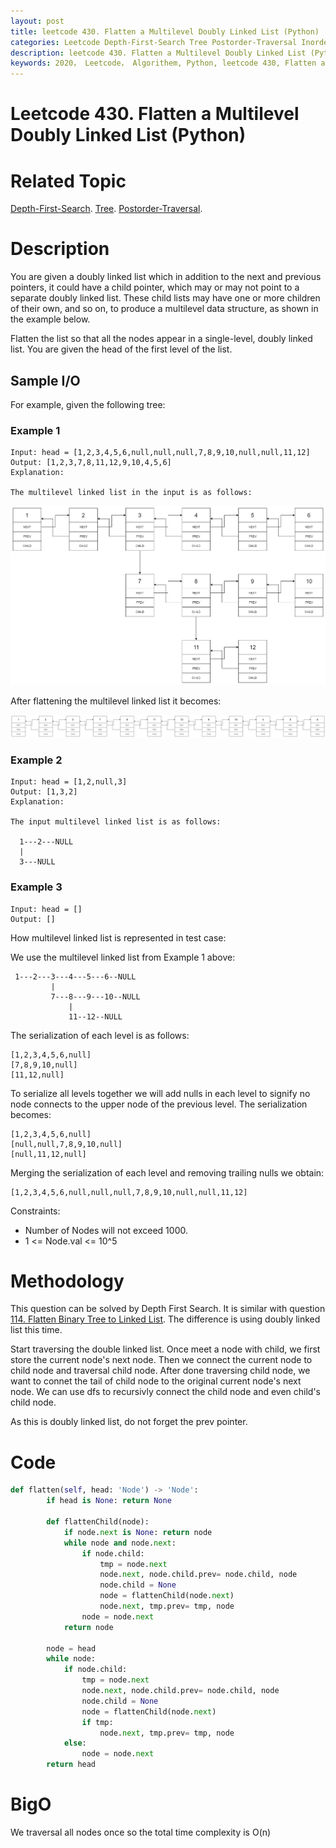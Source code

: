 ```yaml
---
layout: post
title: leetcode 430. Flatten a Multilevel Doubly Linked List (Python)
categories: Leetcode Depth-First-Search Tree Postorder-Traversal Inorder-Traversal
description: leetcode 430. Flatten a Multilevel Doubly Linked List (Python Solution)
keywords: 2020， Leetcode， Algorithem, Python, leetcode 430, Flatten a Multilevel Doubly Linked List, zhenyu, Depth-First-Search, DFS, Depth First Search, Tree, tree
---
```


# Leetcode 430. Flatten a Multilevel Doubly Linked List (Python)

# Related Topic
<a href="/categories/#Depth-First-Search" target="_blank"> Depth-First-Search</a>.
<a href="/categories/#Tree" target="_blank"> Tree</a>.
<a href="/categories/#Postorder-Traversal" target="_blank"> Postorder-Traversal</a>.

# Description

You are given a doubly linked list which in addition to the next and previous pointers, it could have a child pointer, which may or may not point to a separate doubly linked list. These child lists may have one or more children of their own, and so on, to produce a multilevel data structure, as shown in the example below.

Flatten the list so that all the nodes appear in a single-level, doubly linked list. You are given the head of the first level of the list.

## Sample I/O
For example, given the following tree:
### Example 1
```
Input: head = [1,2,3,4,5,6,null,null,null,7,8,9,10,null,null,11,12]
Output: [1,2,3,7,8,11,12,9,10,4,5,6]
Explanation:

The multilevel linked list in the input is as follows:
```
![dll](/images/blog/multilevellinkedlist.png)

After flattening the multilevel linked list it becomes:

![dll](/images/blog/multilevellinkedlistflattened.png)

### Example 2
```
Input: head = [1,2,null,3]
Output: [1,3,2]
Explanation:

The input multilevel linked list is as follows:

  1---2---NULL
  |
  3---NULL
```

### Example 3
```
Input: head = []
Output: []
```

How multilevel linked list is represented in test case:

We use the multilevel linked list from Example 1 above:


```
 1---2---3---4---5---6--NULL
         |
         7---8---9---10--NULL
             |
             11--12--NULL
```

The serialization of each level is as follows:
```
[1,2,3,4,5,6,null]
[7,8,9,10,null]
[11,12,null]
```

To serialize all levels together we will add nulls in each level to signify no node connects to the upper node of the previous level. The serialization becomes:

```
[1,2,3,4,5,6,null]
[null,null,7,8,9,10,null]
[null,11,12,null]
```

Merging the serialization of each level and removing trailing nulls we obtain:
```
[1,2,3,4,5,6,null,null,null,7,8,9,10,null,null,11,12]
```

Constraints:

* Number of Nodes will not exceed 1000.
* 1 <= Node.val <= 10^5

# Methodology
This question can be solved by Depth First Search. It is similar with question<a href="/2020/03/14/lc114/" target="_blank"> 114. Flatten Binary Tree to Linked List</a>. The difference is using doubly linked list this time.

Start traversing the double linked list. Once meet a node with child, we first store the current node's next node. Then we connect the current node to child node and traversal child node. After done traversing child node, we want to connet the tail of child node to the original current node's next node. We can use dfs to recursivly connect the child node and even child's child node.

As this is doubly linked list, do not forget the prev pointer.

# Code
```python
def flatten(self, head: 'Node') -> 'Node':
        if head is None: return None
        
        def flattenChild(node):
            if node.next is None: return node
            while node and node.next:
                if node.child:
                    tmp = node.next
                    node.next, node.child.prev= node.child, node
                    node.child = None
                    node = flattenChild(node.next)
                    node.next, tmp.prev= tmp, node
                node = node.next
            return node
                
        node = head
        while node:
            if node.child:
                tmp = node.next
                node.next, node.child.prev= node.child, node
                node.child = None
                node = flattenChild(node.next)
                if tmp:
                    node.next, tmp.prev= tmp, node
            else:
                node = node.next
        return head
```
# BigO
We traversal all nodes once so the total time complexity is O(n)
